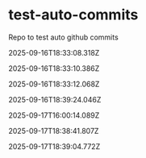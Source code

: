 # test-auto-commits
Repo to test auto github commits


2025-09-16T18:33:08.318Z

2025-09-16T18:33:10.386Z

2025-09-16T18:33:12.068Z

2025-09-16T18:39:24.046Z

2025-09-17T16:00:14.089Z

2025-09-17T18:38:41.807Z

2025-09-17T18:39:04.772Z